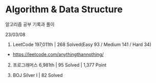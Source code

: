 # Algorithm & Data Structure

알고리즘 공부 기록과 풀이

23/03/08

1. LeetCode 197,011th | 268 Solved(Easy 93 / Medium 141 / Hard 34)
- https://leetcode.com/anythingthannothing/

2. 프로그래머스 6,981th | 95 Solved | 1,377 Point

3. BOJ Silver I | 82 Solved